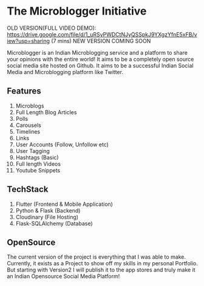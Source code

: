 # The Microblogger Initiative
OLD VERSION(FULL VIDEO DEMO): https://drive.google.com/file/d/1_uRSyPWDCtNJyQSSpkJ9YXgzYfnE5xFB/view?usp=sharing (7 mins)
NEW VERSION COMING SOON

Microblogger is an Indian Microblogging service and a platform to share your opinions with the entire world! It aims to be a completely open source social media site hosted on
Github. It aims to be a successful Indian Social Media and Microblogging platform like Twitter. 

## Features
1. Microblogs
2. Full Length Blog Articles
3. Polls
4. Carousels
5. Timelines
6. Links
7. User Accounts (Follow, Unfollow etc)
8. User Tagging
9. Hashtags (Basic)
10. Full length Videos
11. Youtube Snippets


## TechStack
1. Flutter (Frontend & Mobile Application)
2. Python & Flask (Backend)
3. Cloudinary (File Hosting)
4. Flask-SQLAlchemy (Database)

## OpenSource
The current version of the project is everything that I was able to make. Currently, it exists as a Project to show off my skills in my personal Portfolio. But starting with Version2 I will publish it to the app stores and truly make it an Indian Opensource Social Media Platform!


